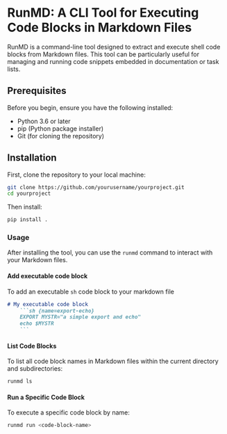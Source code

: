 # RunMD: A CLI Tool for Executing Code Blocks in Markdown Files

RunMD is a command-line tool designed to extract and execute shell code blocks from Markdown files. This tool can be particularly useful for managing and running code snippets embedded in documentation or task lists.

## Prerequisites

Before you begin, ensure you have the following installed:

- Python 3.6 or later
- pip (Python package installer)
- Git (for cloning the repository)

## Installation

First, clone the repository to your local machine:

```sh
git clone https://github.com/yourusername/yourproject.git
cd yourproject
```

Then install:
```sh
pip install .
```


### Usage


After installing the tool, you can use the `runmd` command to interact with your Markdown files.

#### Add executable code block

To add an executable `sh` code block to your markdown file

```markdown
# My executable code block
    ```sh {name=export-echo}
    EXPORT MYSTR="a simple export and echo"
    echo $MYSTR
    ```
```

#### List Code Blocks

To list all code block names in Markdown files within the current directory and subdirectories:

```sh
runmd ls
```

#### Run a Specific Code Block

To execute a specific code block by name:

```sh
runmd run <code-block-name>
```